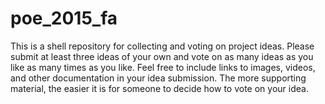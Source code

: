 # poe_2015_fa
This is a shell repository for collecting and voting on project ideas. Please submit at least three ideas of your own and vote
on as many ideas as you like as many times as you like. Feel free to include links to images, videos, and other documentation
in your idea submission. The more supporting material, the easier it is for someone to decide how to vote on your idea. 
